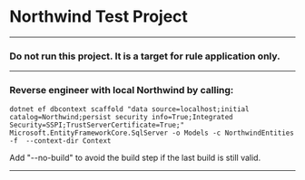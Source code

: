 # Northwind Test Project
***

### Do not run this project.  It is a target for rule application only.

***

### Reverse engineer with local Northwind by calling:

```
dotnet ef dbcontext scaffold "data source=localhost;initial catalog=Northwind;persist security info=True;Integrated Security=SSPI;TrustServerCertificate=True;" Microsoft.EntityFrameworkCore.SqlServer -o Models -c NorthwindEntities -f  --context-dir Context
```

Add "--no-build" to avoid the build step if the last build is still valid.

***